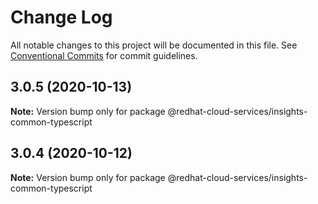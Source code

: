 # Change Log

All notable changes to this project will be documented in this file.
See [Conventional Commits](https://conventionalcommits.org) for commit guidelines.

## 3.0.5 (2020-10-13)

**Note:** Version bump only for package @redhat-cloud-services/insights-common-typescript





## 3.0.4 (2020-10-12)

**Note:** Version bump only for package @redhat-cloud-services/insights-common-typescript
